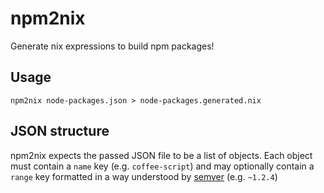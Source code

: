 npm2nix
=======
Generate nix expressions to build npm packages!

Usage
-----
`npm2nix node-packages.json > node-packages.generated.nix`

JSON structure
--------------
npm2nix expects the passed JSON file to be a list of objects. Each object must contain a `name` key (e.g. `coffee-script`) and may optionally contain a `range` key formatted in a way understood by [semver](https://github.com/isaacs/node-semver) (e.g. `~1.2.4`)
